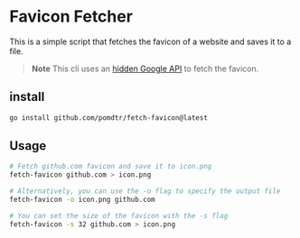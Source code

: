 # Favicon Fetcher

This is a simple script that fetches the favicon of a website and saves it to a file.

> **Note** This cli uses an [hidden Google API](https://dev.to/derlin/get-favicons-from-any-website-using-a-hidden-google-api-3p1e) to fetch the favicon.

## install

```bash
go install github.com/pomdtr/fetch-favicon@latest
```

## Usage

```bash
# Fetch github.com favicon and save it to icon.png
fetch-favicon github.com > icon.png

# Alternatively, you can use the -o flag to specify the output file
fetch-favicon -o icon.png github.com

# You can set the size of the favicon with the -s flag
fetch-favicon -s 32 github.com > icon.png
```
